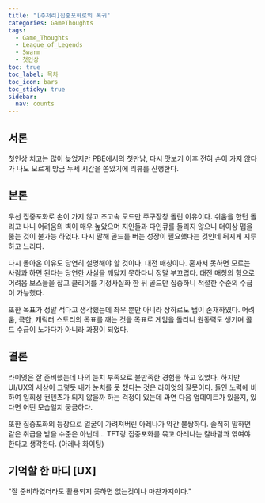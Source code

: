 ```yaml
---
title: "[주저리]집중포화로의 복귀"
categories: GameThoughts
tags:
  - Game_Thoughts
  - League_of_Legends
  - Swarm
  - 첫인상
toc: true
toc_label: 목차
toc_icon: bars
toc_sticky: true
sidebar:
  nav: counts
---
```

## 서론
첫인상 치고는 많이 늦었지만 PBE에서의 첫만남, 다시 맛보기 이후 전혀 손이 가지 않다가 나도 모르게 방금 두세 시간을 쏟았기에 리뷰를 진행한다.

## 본론
우선 집중포화로 손이 가지 않고 초고속 모드만 주구장창 돌린 이유이다.
쉬움을 한턴 돌리고 나니 어려움의 벽이 매우 높았으며 지인들과 다인큐를 돌리지 않으니 더이상 맵을 뚫는 것이 불가능 하였다. 다시 말해 골드를 버는 성장이 필요했다는 것인데 뒤지게 지루하고 느리다.

다시 돌아온 이유도 당연히 설명해야 할 것이다. 대전 매칭이다. 혼자서 못하면 모르는 사람과 하면 된다는 당연한 사실을 깨닳지 못하다니 정말 부끄럽다. 대전 매칭의 힘으로 어려움 보스들을 잡고 클리어를 기정사실화 한 뒤 골드만 집중하니 적절한 수준의 수급이 가능했다.

또한 목표가 정말 적다고 생각했는데 좌우 뿐만 아니라 상하로도 탭이 존재하였다. 어려움, 극한, 캐릭터 스토리의 목표를 깨는 것을 목표로 게임을 돌리니 원동력도 생기며 골드 수급이 노가다가 아니라 과정이 되었다.

## 결론
라이엇은 잘 준비했는데 나의 눈치 부족으로 불만족한 경험을 하고 있었다. 하지만 UI/UX의 세상이 그렇듯 내가 눈치를 못 챘다는 것은 라이엇의 잘못이다. 들인 노력에 비하여 일회성 컨텐츠가 되지 않을까 하는 걱정이 있는데 과연 다음 업데이트가 있을지, 있다면 어떤 모습일지 궁금하다.

또한 집중포화의 등장으로 얼굴이 가려져버린 아레나가 약간 불쌍하다. 솔직히 말하면 같은 취급을 받을 수준은 아닌데... TFT랑 집중포화를 묶고 아레나는 칼바람과 엮여야 한다고 생각한다. (아레나 화이팅)

## 기억할 한 마디 [UX]
"잘 준비하였더라도 활용되지 못하면 없는것이나 마찬가지이다."